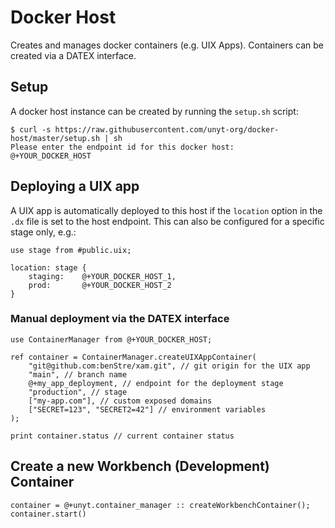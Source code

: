 # Docker Host
Creates and manages docker containers (e.g. UIX Apps).
Containers can be created via a DATEX interface.

## Setup
A docker host instance can be created by running the `setup.sh` script:
```shell
$ curl -s https://raw.githubusercontent.com/unyt-org/docker-host/master/setup.sh | sh
Please enter the endpoint id for this docker host:
@+YOUR_DOCKER_HOST
```


## Deploying a UIX app

A UIX app is automatically deployed to this host if the `location` option in the `.dx`
file is set to the host endpoint. 
This can also be configured for a specific stage only, e.g.:

```datex
use stage from #public.uix;

location: stage {
	staging: 	@+YOUR_DOCKER_HOST_1,
	prod: 		@+YOUR_DOCKER_HOST_2
}
```

### Manual deployment via the DATEX interface

```datex
use ContainerManager from @+YOUR_DOCKER_HOST;

ref container = ContainerManager.createUIXAppContainer(
	"git@github.com:benStre/xam.git", // git origin for the UIX app 
	"main", // branch name
	@+my_app_deployment, // endpoint for the deployment stage
	"production", // stage
	["my-app.com"], // custom exposed domains
	["SECRET=123", "SECRET2=42"] // environment variables
);

print container.status // current container status
```



## Create a new Workbench (Development) Container
```datex
container = @+unyt.container_manager :: createWorkbenchContainer();
container.start()
```